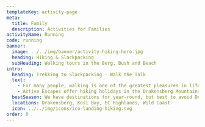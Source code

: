 ```yaml
---
templateKey: activity-page
meta:
  title: Family
  description: Activities for Families
activityName: Running
code: running
banner:
  image: ../../img/banner/activity-hiking-hero.jpg
  heading: Hiking & Slackpacking
  subHeading: Walking tours in the Berg, Bush and Beach
intro:
  heading: Trekking to Slackpacking - Walk the Talk
  text:
    - For many people, walking is one of the greatest pleasures in life. Being surrounded by natural beauty and hiking with a few close friends and family is a wonderful way to escape the hustle and bustle of city life. In South Africa we are lucky to have a vast range of mountains, valleys, forests and coastlines; which hold incredible hiking, trekking and backpacking opportunities.
    - Active Escapes offer hiking holidays in the Drakensberg Mountains, the KwaZulu-Natal Midlands, the Eastern Cape Highlands, Kosi Bay and along the entire length of the Wild Coast. Whether you're keen to summit lofty peaks with Vultures cruising the thermals, or have your sights set on sandy toe’s and refreshing dips in the sea; Active Escapes will set your feet moving in the right direction.
  bestSeason: We have destinations for year-round, but best to avoid Dec-Jan school holidays
  locations: Drakensberg, Kosi Bay, EC Highlands, Wild Coast
  icon: ../../img/icons/ico-landing-hiking.svg
order: 0
---
```

